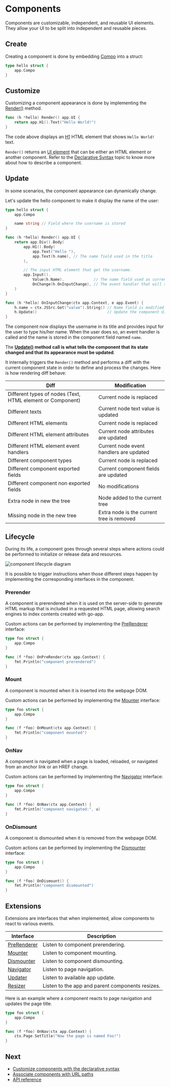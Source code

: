 # Components

Components are customizable, independent, and reusable UI elements.
They allow your UI to be split into independent and reusable pieces.

## Create

Creating a component is done by embedding [Compo](/reference#Compo) into a struct:

```go
type hello struct {
    app.Compo
}
```

## Customize

Customizing a component appearance is done by implementing the [Render()](/reference#Composer) method.

```go
func (h *hello) Render() app.UI {
	return app.H1().Text("Hello World!")
}
```

The code above displays an [H1](/reference#H1) HTML element that shows `Hello World!` text.

`Render()` returns an [UI element](/reference#UI) that can be either an HTML element or another component. Refer to the [Declarative Syntax](/syntax) topic to know more about how to describe a component.

## Update

In some scenarios, the component appearance can dynamically change.

Let's update the hello component to make it display the name of the user:

```go
type hello struct {
	app.Compo

	name string // Field where the username is stored
}

func (h *hello) Render() app.UI {
	return app.Div().Body(
		app.H1().Body(
			app.Text("Hello "),
			app.Text(h.name), // The name field used in the title
		),

		// The input HTML element that get the username.
		app.Input().
			Value(h.Name).             // The name field used as current input value
			OnChange(h.OnInputChange), // The event handler that will store the username
	)
}

func (h *hello) OnInputChange(ctx app.Context, e app.Event) {
	h.name = ctx.JSSrc.Get("value").String() // Name field is modified
	h.Update()                               // Update the component UI
}
```

The component now displays the username in its title and provides input for the user to type his/her name. When the user does so, an event handler is called and the name is stored in the component field named `name`.

The **[Update()](/reference#Composer) method call is what tells the component that its state changed and that its appearance must be updated**.

It internally triggers the `Render()` method and performs a diff with the current component state in order to define and process the changes. Here is how rendering diff behave:

| Diff                                                       | Modification                              |
| ---------------------------------------------------------- | ----------------------------------------- |
| Different types of nodes (Text, HTML element or Component) | Current node is replaced                  |
| Different texts                                            | Current node text value is updated        |
| Different HTML elements                                    | Current node is replaced                  |
| Different HTML element attributes                          | Current node attributes are updated       |
| Different HTML element event handlers                      | Current node event handlers are updated   |
| Different component types                                  | Current node is replaced                  |
| Different component exported fields                        | Current component fields are updated      |
| Different component non exported fields                    | No modifications                          |
| Extra node in new the tree                                 | Node added to the current tree            |
| Missing node in the new tree                               | Extra node is the current tree is removed |

## Lifecycle

During its life, a component goes through several steps where actions could be performed to initialize or release data and resources.

![component lifecycle diagram](/web/images/compo-lifecycle.svg)

It is possible to trigger instructions when those different steps happen by implementing the corresponding interfaces in the component.

### Prerender

A component is prerendered when it is used on the server-side to generate HTML markup that is included in a requested HTML page, allowing search engines to index contents created with go-app.

Custom actions can be performed by implementing the [PreRenderer](/reference#PreRenderer) interface:

```go
type foo struct {
    app.Compo
}

func (f *foo) OnPreRender(ctx app.Context) {
    fmt.Println("component prerendered")
}
```

### Mount

A component is mounted when it is inserted into the webpage DOM.

Custom actions can be performed by implementing the [Mounter](/reference#Mounter) interface:

```go
type foo struct {
    app.Compo
}

func (f *foo) OnMount(ctx app.Context) {
    fmt.Println("component mounted")
}
```

### OnNav

A component is navigated when a page is loaded, reloaded, or navigated from an anchor link or an HREF change.

Custom actions can be performed by implementing the [Navigator](/reference#Navigator) interface:

```go
type foo struct {
    app.Compo
}

func (f *foo) OnNav(ctx app.Context) {
    fmt.Println("component navigated:", u)
}
```

### OnDismount

A component is dismounted when it is removed from the webpage DOM.

Custom actions can be performed by implementing the [Dismounter](/reference#Dismounter) interface:

```go
type foo struct {
    app.Compo
}

func (f *foo) OnDismount() {
    fmt.Println("component dismounted")
}
```

## Extensions

Extensions are interfaces that when implemented, allow components to react to various events.

| Interface                             | Description                                      |
| ------------------------------------- | ------------------------------------------------ |
| [PreRenderer](/reference#PreRenderer) | Listen to component prerendering.                |
| [Mounter](/reference#Mounter)         | Listen to component mounting.                    |
| [Dismounter](/reference#Dismounter)   | Listen to component dismounting.                 |
| [Navigator](/reference#Navigator)     | Listen to page navigation.                       |
| [Updater](/reference#Updater)         | Listen to available app update.                  |
| [Resizer](/reference#Resizer)         | Listen to the app and parent components resizes. |

Here is an example where a component reacts to page navigation and updates the page title.

```go
type foo struct {
	app.Compo
}

func (f *foo) OnNav(ctx app.Context) {
	ctx.Page.SetTitle("Now the page is named Foo!")
}
```

## Next

- [Customize components with the declarative syntax](/syntax)
- [Associate components with URL paths](/routing)
- [API reference](/reference)
